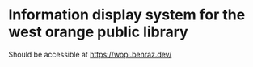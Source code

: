 # Information display system for the west orange public library

Should be accessible at <https://wopl.benraz.dev/>
